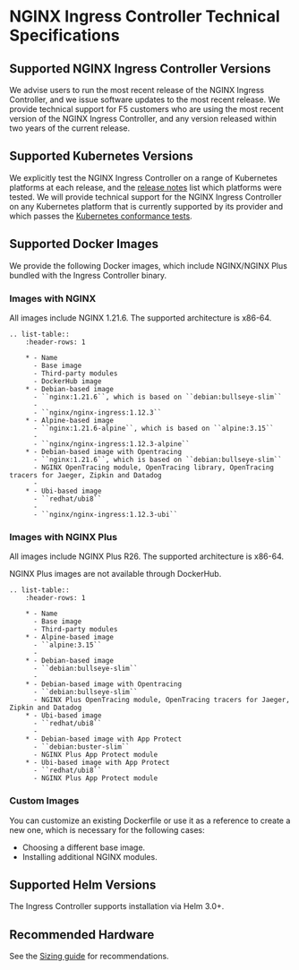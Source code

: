 # NGINX Ingress Controller Technical Specifications

## Supported NGINX Ingress Controller Versions

We advise users to run the most recent release of the NGINX Ingress Controller, and we issue software updates to the most recent release. We provide technical support for F5 customers who are using the most recent version of the NGINX Ingress Controller, and any version released within two years of the current release.

## Supported Kubernetes Versions

We explicitly test the NGINX Ingress Controller on a range of Kubernetes platforms at each release, and the [release notes](/nginx-ingress-controller/releases) list which platforms were tested. We will provide technical support for the NGINX Ingress Controller on any Kubernetes platform that is currently supported by its provider and which passes the [Kubernetes conformance tests](https://www.cncf.io/certification/software-conformance/).

## Supported Docker Images

We provide the following Docker images, which include NGINX/NGINX Plus bundled with the Ingress Controller binary.

### Images with NGINX

All images include NGINX 1.21.6.
The supported architecture is x86-64.

```eval_rst
.. list-table::
    :header-rows: 1

    * - Name
      - Base image
      - Third-party modules
      - DockerHub image
    * - Debian-based image
      - ``nginx:1.21.6``, which is based on ``debian:bullseye-slim``
      -
      - ``nginx/nginx-ingress:1.12.3``
    * - Alpine-based image
      - ``nginx:1.21.6-alpine``, which is based on ``alpine:3.15``
      -
      - ``nginx/nginx-ingress:1.12.3-alpine``
    * - Debian-based image with Opentracing
      - ``nginx:1.21.6``, which is based on ``debian:bullseye-slim``
      - NGINX OpenTracing module, OpenTracing library, OpenTracing tracers for Jaeger, Zipkin and Datadog
      -
    * - Ubi-based image
      - ``redhat/ubi8``
      -
      - ``nginx/nginx-ingress:1.12.3-ubi``
```

### Images with NGINX Plus

All images include NGINX Plus R26.
The supported architecture is x86-64.

NGINX Plus images are not available through DockerHub.

```eval_rst
.. list-table::
    :header-rows: 1

    * - Name
      - Base image
      - Third-party modules
    * - Alpine-based image
      - ``alpine:3.15``
      -
    * - Debian-based image
      - ``debian:bullseye-slim``
      -
    * - Debian-based image with Opentracing
      - ``debian:bullseye-slim``
      - NGINX Plus OpenTracing module, OpenTracing tracers for Jaeger, Zipkin and Datadog
    * - Ubi-based image
      - ``redhat/ubi8``
      -
    * - Debian-based image with App Protect
      - ``debian:buster-slim``
      - NGINX Plus App Protect module
    * - Ubi-based image with App Protect
      - ``redhat/ubi8``
      - NGINX Plus App Protect module
```

### Custom Images

You can customize an existing Dockerfile or use it as a reference to create a new one, which is necessary for the following cases:

* Choosing a different base image.
* Installing additional NGINX modules.

## Supported Helm Versions

The Ingress Controller supports installation via Helm 3.0+.

## Recommended Hardware

See the [Sizing guide](https://www.nginx.com/resources/datasheets/nginx-ingress-controller-kubernetes-sizing-guide/) for recommendations.
